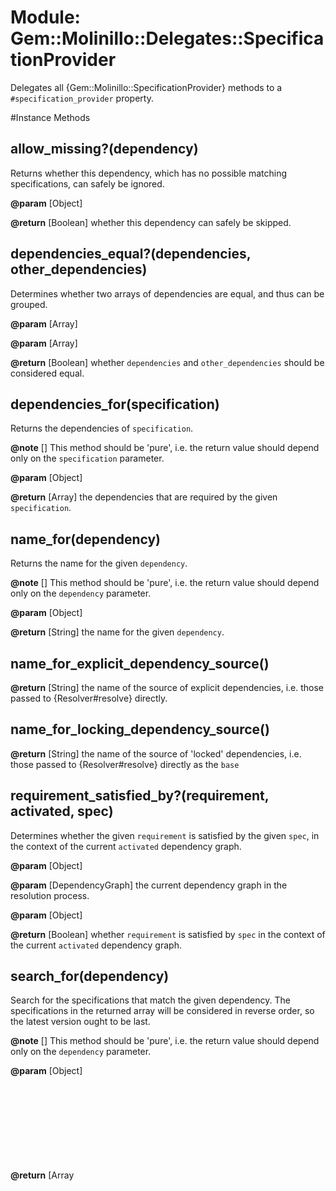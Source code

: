 # Module: Gem::Molinillo::Delegates::SpecificationProvider
    

Delegates all {Gem::Molinillo::SpecificationProvider} methods to a
`#specification_provider` property.



#Instance Methods
## allow_missing?(dependency) [](#method-i-allow_missing?)
Returns whether this dependency, which has no possible matching
specifications, can safely be ignored.

**@param** [Object] 

**@return** [Boolean] whether this dependency can safely be skipped.

## dependencies_equal?(dependencies, other_dependencies) [](#method-i-dependencies_equal?)
Determines whether two arrays of dependencies are equal, and thus can be
grouped.

**@param** [Array<Object>] 

**@param** [Array<Object>] 

**@return** [Boolean] whether `dependencies` and `other_dependencies` should
be considered equal.

## dependencies_for(specification) [](#method-i-dependencies_for)
Returns the dependencies of `specification`.

**@note** [] This method should be 'pure', i.e. the return value should depend
only on the `specification` parameter.

**@param** [Object] 

**@return** [Array<Object>] the dependencies that are required by the given
`specification`.

## name_for(dependency) [](#method-i-name_for)
Returns the name for the given `dependency`.

**@note** [] This method should be 'pure', i.e. the return value should depend
only on the `dependency` parameter.

**@param** [Object] 

**@return** [String] the name for the given `dependency`.

## name_for_explicit_dependency_source() [](#method-i-name_for_explicit_dependency_source)

**@return** [String] the name of the source of explicit dependencies, i.e.
those passed to {Resolver#resolve} directly.

## name_for_locking_dependency_source() [](#method-i-name_for_locking_dependency_source)

**@return** [String] the name of the source of 'locked' dependencies, i.e.
those passed to {Resolver#resolve} directly as the `base`

## requirement_satisfied_by?(requirement, activated, spec) [](#method-i-requirement_satisfied_by?)
Determines whether the given `requirement` is satisfied by the given `spec`,
in the context of the current `activated` dependency graph.

**@param** [Object] 

**@param** [DependencyGraph] the current dependency graph in the
resolution process.

**@param** [Object] 

**@return** [Boolean] whether `requirement` is satisfied by `spec` in the
context of the current `activated` dependency graph.

## search_for(dependency) [](#method-i-search_for)
Search for the specifications that match the given dependency. The
specifications in the returned array will be considered in reverse order, so
the latest version ought to be last.

**@note** [] This method should be 'pure', i.e. the return value should depend
only on the `dependency` parameter.

**@param** [Object] 

**@return** [Array<Object>] the specifications that satisfy the given
`dependency`.

## sort_dependencies(dependencies, activated, conflicts) [](#method-i-sort_dependencies)
Sort dependencies so that the ones that are easiest to resolve are first.
Easiest to resolve is (usually) defined by:
    1) Is this dependency already activated?
    2) How relaxed are the requirements?
    3) Are there any conflicts for this dependency?
    4) How many possibilities are there to satisfy this dependency?

**@param** [Array<Object>] 

**@param** [DependencyGraph] the current dependency graph in the
resolution process.

**@param** [{String => Array<Conflict>}] 

**@return** [Array<Object>] a sorted copy of `dependencies`.

